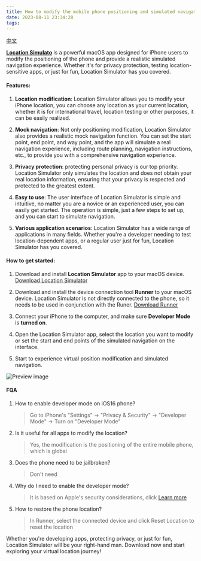```yaml
---
title: How to modify the mobile phone positioning and simulated navigation on the iPhone?
date: 2023-08-11 23:34:28
tags:
---
```


[中文](https://zhangzhaopds.cn/blogs/2023/08/11/LocationSimulator/)

**[Location Simulato](https://apps.apple.com/app/id6459020120)** is a powerful macOS app designed for iPhone users to modify the positioning of the phone and provide a realistic simulated navigation experience. Whether it's for privacy protection, testing location-sensitive apps, or just for fun, Location Simulator has you covered.

#### Features:

1. **Location modification**: Location Simulator allows you to modify your iPhone location, you can choose any location as your current location, whether it is for international travel, location testing or other purposes, it can be easily realized.

2. **Mock navigation**: Not only positioning modification, Location Simulator also provides a realistic mock navigation function. You can set the start point, end point, and way point, and the app will simulate a real navigation experience, including route planning, navigation instructions, etc., to provide you with a comprehensive navigation experience.

3. **Privacy protection**: protecting personal privacy is our top priority. Location Simulator only simulates the location and does not obtain your real location information, ensuring that your privacy is respected and protected to the greatest extent.

4. **Easy to use**: The user interface of Location Simulator is simple and intuitive, no matter you are a novice or an experienced user, you can easily get started. The operation is simple, just a few steps to set up, and you can start to simulate navigation.

5. **Various application scenarios**: Location Simulator has a wide range of applications in many fields. Whether you're a developer needing to test location-dependent apps, or a regular user just for fun, Location Simulator has you covered.

#### How to get started:

1. Download and install **Location Simulator** app to your macOS device. [Download Location Simulator](https://apps.apple.com/app/id6459020120)

2. Download and install the device connection tool **Runner** to your macOS device. Location Simulator is not directly connected to the phone, so it needs to be used in conjunction with the Runer. [Download Runner](https://zhangzhaopds.oss-cn-beijing.aliyuncs.com/Runner.dmg)

3. Connect your iPhone to the computer, and make sure **Developer Mode** is **turned on**.

4. Open the Location Simulator app, select the location you want to modify or set the start and end points of the simulated navigation on the interface.

5. Start to experience virtual position modification and simulated navigation.

![Preview image](https://zhangzhaopds.oss-cn-beijing.aliyuncs.com/images/locationSimulator.png)

#### FQA
1. How to enable developer mode on iOS16 phone?
    > Go to iPhone's "Settings" -> "Privacy & Security" -> "Developer Mode" -> Turn on "Developer Mode"
2. Is it useful for all apps to modify the location?
    > Yes, the modification is the positioning of the entire mobile phone, which is global
3. Does the phone need to be jailbroken?
    > Don't need
4. Why do I need to enable the developer mode?
     > It is based on Apple's security considerations, click [Learn more](https://developer.apple.com/documentation/xcode/enabling-developer-mode-on-a-device)
5. How to restore the phone location?
    > In Runner, select the connected device and click Reset Location to reset the location

Whether you're developing apps, protecting privacy, or just for fun, Location Simulator will be your right-hand man. Download now and start exploring your virtual location journey!
